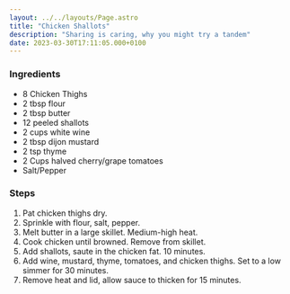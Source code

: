 ```yaml
---
layout: ../../layouts/Page.astro
title: "Chicken Shallots"
description: "Sharing is caring, why you might try a tandem"
date: 2023-03-30T17:11:05.000+0100
---
```


### Ingredients

*   8 Chicken Thighs
*   2 tbsp flour
*   2 tbsp butter
*   12 peeled shallots
*   2 cups white wine
*   2 tbsp dijon mustard
*   2 tsp thyme
*   2 Cups halved cherry/grape tomatoes
*   Salt/Pepper

### Steps

1.  Pat chicken thighs dry.
2.  Sprinkle with flour, salt, pepper.
3.  Melt butter in a large skillet. Medium-high heat.
4.  Cook chicken until browned. Remove from skillet.
5.  Add shallots, saute in the chicken fat. 10 minutes.
6.  Add wine, mustard, thyme, tomatoes, and chicken thighs. Set to a low simmer for 30 minutes.
7.  Remove heat and lid, allow sauce to thicken for 15 minutes.